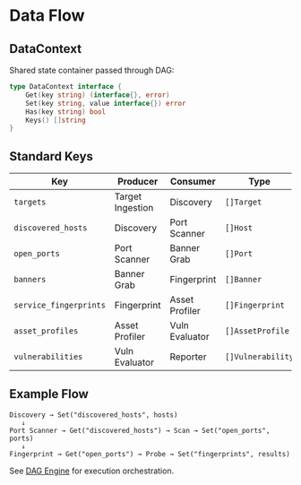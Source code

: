 # Data Flow

## DataContext

Shared state container passed through DAG:

```go
type DataContext interface {
    Get(key string) (interface{}, error)
    Set(key string, value interface{}) error
    Has(key string) bool
    Keys() []string
}
```

## Standard Keys

| Key | Producer | Consumer | Type |
|-----|----------|----------|------|
| `targets` | Target Ingestion | Discovery | `[]Target` |
| `discovered_hosts` | Discovery | Port Scanner | `[]Host` |
| `open_ports` | Port Scanner | Banner Grab | `[]Port` |
| `banners` | Banner Grab | Fingerprint | `[]Banner` |
| `service_fingerprints` | Fingerprint | Asset Profiler | `[]Fingerprint` |
| `asset_profiles` | Asset Profiler | Vuln Evaluator | `[]AssetProfile` |
| `vulnerabilities` | Vuln Evaluator | Reporter | `[]Vulnerability` |

## Example Flow

```
Discovery → Set("discovered_hosts", hosts)
   ↓
Port Scanner → Get("discovered_hosts") → Scan → Set("open_ports", ports)
   ↓
Fingerprint → Get("open_ports") → Probe → Set("fingerprints", results)
```

See [DAG Engine](/concepts/dag-engine) for execution orchestration.
